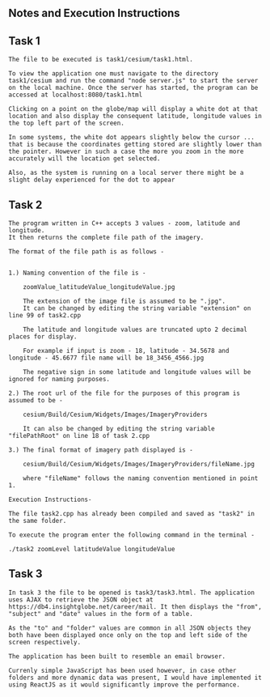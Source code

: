 ## Notes and Execution Instructions
 
## Task 1

	The file to be executed is task1/cesium/task1.html. 

	To view the application one must navigate to the directory task1/cesium and run the command "node server.js" to start the server on the local machine. Once the server has started, the program can be accessed at localhost:8080/task1.html

	Clicking on a point on the globe/map will display a white dot at that location and also display the consequent latitude, longitude values in the top left part of the screen.

	In some systems, the white dot appears slightly below the cursor ... that is because the coordinates getting stored are slightly lower than the pointer. However in such a case the more you zoom in the more accurately will the location get selected.

	Also, as the system is running on a local server there might be a slight delay experienced for the dot to appear

## Task 2

	The program written in C++ accepts 3 values - zoom, latitude and longitude. 
	It then returns the complete file path of the imagery. 

	The format of the file path is as follows - 


	1.) Naming convention of the file is - 
		
		zoomValue_latitudeValue_longitudeValue.jpg

		The extension of the image file is assumed to be ".jpg". 
		It can be changed by editing the string variable "extension" on line 99 of task2.cpp

		The latitude and longitude values are truncated upto 2 decimal places for display. 

		For example if input is zoom - 18, latitude - 34.5678 and longitude - 45.6677 file name will be 18_3456_4566.jpg

		The negative sign in some latitude and longitude values will be ignored for naming purposes.

	2.) The root url of the file for the purposes of this program is assumed to be - 
		
		cesium/Build/Cesium/Widgets/Images/ImageryProviders

		It can also be changed by editing the string variable "filePathRoot" on line 18 of task 2.cpp

	3.) The final format of imagery path displayed is - 

		cesium/Build/Cesium/Widgets/Images/ImageryProviders/fileName.jpg

		where "fileName" follows the naming convention mentioned in point 1.

	Execution Instructions-

	The file task2.cpp has already been compiled and saved as "task2" in the same folder. 

	To execute the program enter the following command in the terminal - 

	./task2 zoomLevel latitudeValue longitudeValue


## Task 3

	In task 3 the file to be opened is task3/task3.html. The application uses AJAX to retrieve the JSON object at https://db4.insightglobe.net/career/mail. It then displays the "from", "subject" and "date" values in the form of a table. 

	As the "to" and "folder" values are common in all JSON objects they both have been displayed once only on the top and left side of the screen respectively. 

	The application has been built to resemble an email browser.

	Currenly simple JavaScript has been used however, in case other folders and more dynamic data was present, I would have implemented it using ReactJS as it would significantly improve the performance. 